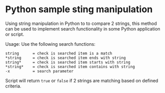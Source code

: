 # Python sample sting manipulation

Using string manipulation in Python to to compare 2 strings, this method can be used to implement search functionality in some Python application or script.  

Usage:
Use the following search functions:
```
string 		= check is searched item is a match
*string 	= check is searched item ends with string
string* 	= check is searched item starts with string
*string* 	= check is searched item contains with string
-x 			= search parameter
```

Script will return ``true`` or ``false`` if 2 strings are matching based on defined criteria.